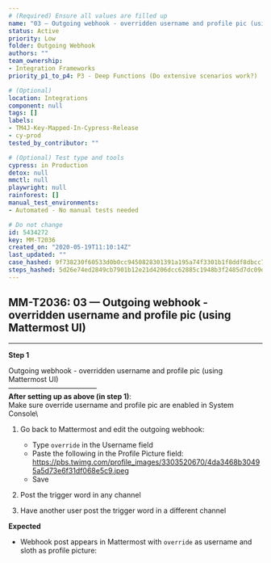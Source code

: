 ```yaml
---
# (Required) Ensure all values are filled up
name: "03 — Outgoing webhook - overridden username and profile pic (using Mattermost UI)"
status: Active
priority: Low
folder: Outgoing Webhook
authors: ""
team_ownership:
- Integration Frameworks
priority_p1_to_p4: P3 - Deep Functions (Do extensive scenarios work?)

# (Optional)
location: Integrations
component: null
tags: []
labels:
- TM4J-Key-Mapped-In-Cypress-Release
- cy-prod
tested_by_contributor: ""

# (Optional) Test type and tools
cypress: in Production
detox: null
mmctl: null
playwright: null
rainforest: []
manual_test_environments:
- Automated - No manual tests needed

# Do not change
id: 5434272
key: MM-T2036
created_on: "2020-05-19T11:10:14Z"
last_updated: ""
case_hashed: 9f738230f60533d0b0cc9450828301391a195a74f3301b1f8ddf8dbcc7588c770a8e31b7f000958e6796d8265ad1aac2
steps_hashed: 5d26e74ed2849cb7901b12e21d4206dcc62885c1948b3f2485d7dc09de4519a8cee9e420faf489f89501988276a5899f
---
```


<!-- (Auto-generated) Based on frontmatter's "key" and "name" -->

## MM-T2036: 03 — Outgoing webhook - overridden username and profile pic (using Mattermost UI)

---

**Step 1**

Outgoing webhook - overridden username and profile pic (using Mattermost UI)\
–––––––––––––––––––––––––\
**After setting up as above (in step 1)**:\
Make sure override username and profile pic are enabled in System Console\\

1. Go back to Mattermost and edit the outgoing webhook:

   - Type `override` in the Username field
   - Paste the following in the Profile Picture field:\
     <https://pbs.twimg.com/profile_images/3303520670/4da3468b30495a5d73e6f31df068e5c9.jpeg>
   - Save

2. Post the trigger word in any channel

3. Have another user post the trigger word in a different channel

**Expected**

- Webhook post appears in Mattermost with `override` as username and sloth as profile picture:
